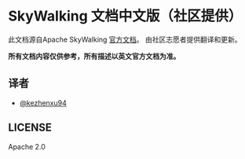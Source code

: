 # SkyWalking 文档中文版（社区提供）
此文档源自Apache SkyWalking [官方文档](https://github.com/apache/incubator-skywalking/blob/master/docs/README.md)。
由社区志愿者提供翻译和更新。

**所有文档内容仅供参考，所有描述以英文官方文档为准。**

## 译者
- [@kezhenxu94](https://github.com/kezhenxu94)


## LICENSE
Apache 2.0
